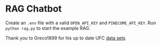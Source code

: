 # RAG Chatbot

Create an `.env` file with a valid `OPEN_API_KEY` and `PINECOME_API_KEY`. Run `python rag.py` to start the example RAG. 

Thank you to Greco1899 for his up to date UFC [data sets](https://github.com/Greco1899/scrape_ufc_stats)